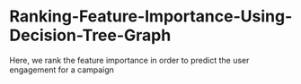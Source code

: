 # Ranking-Feature-Importance-Using-Decision-Tree-Graph
Here, we rank the feature importance in order to predict the user engagement for a campaign
